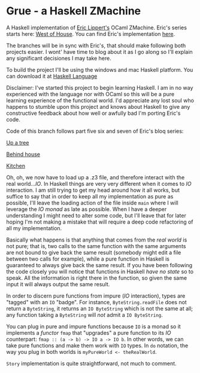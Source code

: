 # Grue - a Haskell ZMachine
A Haskell implementation of [Eric Lippert's](http://ericlippert.com/) OCaml ZMachine. Eric's series starts here: [West of House](http://ericlippert.com/2016/02/01/west-of-house/). You can find Eric's implementation [here](https://github.com/ericlippert/flathead).

The branches will be in sync with Eric's, that should make following both projects easier. I wont' have time to blog about it as I go along so I'll explain any significant decisiones I may take here.

To build the project I'll be using the windows and mac Haskell platform. You can download it at [Haskell Language](https://www.haskell.org/)

Disclaimer: I've started this project to begin learning Haskell. I am in no way experienced with the language nor with OCaml so this will be a pure learning experience of the functional world. I'd appreciate any lost soul who happens to stumble upon this project and knows about Haskell to give any constructive feedback about how well or awfully bad I'm porting Eric's code.

Code of this branch follows part five six and seven of Eric's bloq series:

[Up a tree](http://ericlippert.com/2016/02/09/up-a-tree/)

[Behind house](http://ericlippert.com/2016/02/10/behind-house/)

[Kitchen](http://ericlippert.com/2016/02/12/kitchen/)

Oh, oh, we now have to load up a .z3 file, and therefore interact with the real world...*IO*. In Haskell things are very very different when it comes to *IO* interaction. I am still trying to get my head around how it all works, but suffice to say that in order to keep all my implementation as pure as possible, I'll leave the loading action of the file inside `main` where I will leverage the *IO monad* as late as possible. When I have a deeper understanding I might need to alter some code, but I'll leave that for later hoping I'm not making a mistake that will require a deep code refactoring of all my implementation.

Basically what happens is that anything that comes from the *real world* is not pure; that is, two calls to the same function with the same arguments are not bound to give back the same result (somebody might edit a file between two calls for example), while a pure function in Haskell is guaranteed to always give back the same result. If you have been following the code closely you will notice that functions in Haskell *have no state* so to speak. All the information is right there in the function, so given the same input it will always output the same result.

In order to discern pure functions from impure (*IO* interaction), types are "tagged" with an `IO` "badge". For instance, `ByteString.readFile` does not return a `ByteString`, it returns an `IO ByteString` which is not the same at all; any function taking a `ByteString` will *not* admit a `IO ByteString`.

You can plug in pure and impure functions because `IO` is a monad so it implements a *functor* `fmap` that "upgrades" a pure function to its *IO* counterpart: `fmap :: (a -> b) -> IO a -> IO b`. In other words, we can take pure functions and make them work with `IO` types. In `do` notation, the way you plug in both worlds is `myPureWorld <- theRealWorld`.

`Story` implementation is quite straightforward, not much to comment.
